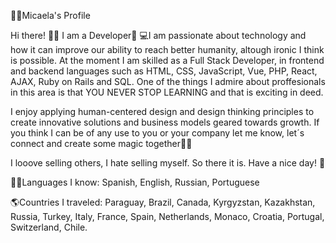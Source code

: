👩🏼Micaela's Profile    
  
Hi there! 👋🏼 I am a Developer🚀 
💻I am passionate about technology and how it can improve our ability to reach better humanity, altough ironic I think is possible. At the moment I am skilled as a Full Stack Developer, in frontend and backend languages such as HTML, CSS, JavaScript, Vue, PHP, React, AJAX, Ruby on Rails and SQL.
One of the things I admire about proffesionals in this area is that YOU NEVER STOP LEARNING and that is exciting in deed.       
 
I enjoy applying human-centered design and design thinking principles to create innovative solutions and business models geared towards growth. If you think I can be of any use to you or your company let me know, let´s connect and create some magic together🐱‍🏍   
  
I looove selling others, I hate selling myself. So there it is. Have a nice day! 🎈          
 
🤙🏼Languages I know: Spanish, English, Russian, Portuguese              
    
🌎Countries I traveled: Paraguay, Brazil, Canada, Kyrgyzstan, Kazakhstan, Russia, Turkey, Italy, France, Spain, Netherlands, Monaco, Croatia, Portugal, Switzerland, Chile.     
 
